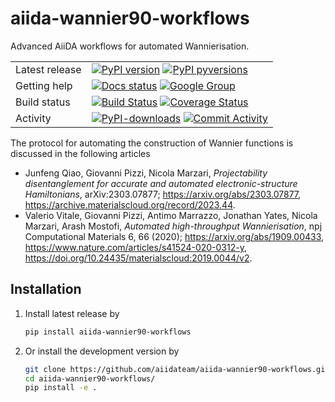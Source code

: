 # aiida-wannier90-workflows

Advanced AiiDA workflows for automated Wannierisation.

|     | |
|-----|----------------------------------------------------------------------------|
|Latest release| [![PyPI version](https://badge.fury.io/py/aiida-wannier90-workflows.svg)](https://badge.fury.io/py/aiida-wannier90-workflows) [![PyPI pyversions](https://img.shields.io/pypi/pyversions/aiida-wannier90-workflows.svg)](https://pypi.python.org/pypi/aiida-wannier90-workflows/) |
|Getting help| [![Docs status](https://readthedocs.org/projects/aiida-wannier90-workflows/badge)](http://aiida-wannier90-workflows.readthedocs.io/) [![Google Group](https://img.shields.io/badge/-Google%20Group-lightgrey.svg)](https://groups.google.com/forum/#!forum/aiidausers)
|Build status| [![Build Status](https://github.com/aiidateam/aiida-wannier90-workflows/actions/workflows/ci.yml/badge.svg)](https://github.com/aiidateam/aiida-wannier90-workflows/actions) [![Coverage Status](https://codecov.io/gh/aiidateam/aiida-wannier90-workflows/branch/main/graph/badge.svg)](https://codecov.io/gh/aiidateam/aiida-wannier90-workflows) |
|Activity| [![PyPI-downloads](https://img.shields.io/pypi/dm/aiida-wannier90-workflows.svg?style=flat)](https://pypistats.org/packages/aiida-wannier90-workflows) [![Commit Activity](https://img.shields.io/github/commit-activity/m/aiidateam/aiida-wannier90-workflows.svg)](https://github.com/aiidateam/aiida-wannier90-workflows/pulse)


The protocol for automating the construction of Wannier functions is discussed in the following articles

* Junfeng Qiao, Giovanni Pizzi, Nicola Marzari,
  *Projectability disentanglement for accurate and automated electronic-structure Hamiltonians*, arXiv:2303.07877;
  <https://arxiv.org/abs/2303.07877>, <https://archive.materialscloud.org/record/2023.44>.
* Valerio Vitale, Giovanni Pizzi, Antimo Marrazzo, Jonathan Yates, Nicola Marzari, Arash Mostofi,
  *Automated high-throughput Wannierisation*, npj Computational Materials 6, 66 (2020);
  <https://arxiv.org/abs/1909.00433>, <https://www.nature.com/articles/s41524-020-0312-y>, <https://doi.org/10.24435/materialscloud:2019.0044/v2>.

## Installation

1. Install latest release by

   ```bash
   pip install aiida-wannier90-workflows
   ```

2. Or install the development version by

   ```bash
   git clone https://github.com/aiidateam/aiida-wannier90-workflows.git
   cd aiida-wannier90-workflows/
   pip install -e .
   ```
